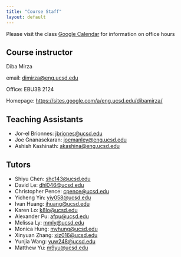 ```yaml
---
title: "Course Staff"
layout: default
---
```

Please visit the class [Google Calendar](/info/schedule/) for information on office hours

## Course instructor 

Diba Mirza 

email: dimirza@eng.ucsd.edu	

Office: EBU3B 2124

Homepage: https://sites.google.com/a/eng.ucsd.edu/dibamirza/	

 


## Teaching Assistants

* Jor-el Brionnes: jbriones@ucsd.edu
* Joe Gnanasekaran: joemanley@eng.ucsd.edu
* Ashish Kashinath: akashina@eng.ucsd.edu


## Tutors

* Shiyu Chen:	shc143@ucsd.edu
* David Le:	dhl046@ucsd.edu
* Christopher Pence: cpence@ucsd.edu
* Yicheng	Yin: yiy058@ucsd.edu
* Ivan Huang:	ihuang@ucsd.edu
* Karen Lo:	k8lo@ucsd.edu
* Alexander Pu:	afpu@ucsd.edu
* Melissa Ly:	mmly@ucsd.edu
* Monica Hung:	myhung@ucsd.edu
* Xinyuan	Zhang: xiz016@ucsd.edu
* Yunjia Wang:	yuw248@ucsd.edu
* Matthew Yu:	m9yu@ucsd.edu